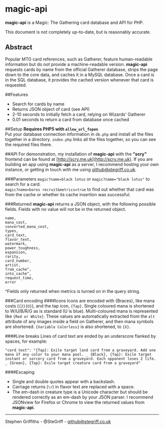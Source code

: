 # magic-api
**magic-api** is a Magic: The Gathering card database and API for PHP.

This document is not completely up-to-date, but is reasonably accurate.

## Abstract
Popular MTG card references, such as Gatherer, feature human-readable information but do not provide a machine-readable version. **magic-api** requests cards by name from the official Gatherer database, strips the page down to the core data, and caches it in a MySQL database. Once a card is in the SQL database, it provides the cached version whenever that card is requested.

##Features
* Search for cards by name
* Returns JSON object of card (see API)
* 2-10 seconds to initially fetch a card, relying on Wizards' Gatherer
* 0.01 seconds to return a card from database once cached

##Setup
**Requires PHP5 with `allow_url_fopen`**  
Put your database connection information in `db.php` and install all the files together in a directory. `index.php` links all the files together, so you can see the required files there.

##API
For demonstration, my installation of **magic-api** with the **"scry"** frontend can be found at [http://scry.me.uk](http://scry.me.uk).
If you are building an app using **magic-api** as a server, I recommend hosting your own instance, or getting in touch with me using github@stegriff.co.uk.

###Parameters
`magic?name=black lotus` or `magic?name="black lotus"` to search for a card.  
`magic?name=boros recruit&metrics=true` to find out whether that card was from the cache or whether its cache insertion was successful.

###Returned
**magic-api** returns a JSON object, with the following possible fields. Fields with no value will not be in the returned object.

	name,
	mana_cost,
	converted_mana_cost,
	types,
	card_text,
	flavor_text,
	watermark,
	power_toughness,
	expansion,
	rarity,
	card_number,
	artist,
	from_cache^,
	into_cache^,
	request_time,
	error

^Fields only returned when metrics is turned on in the query string.

###Card encoding
####Icons
Icons are encoded with {Braces}, like mana costs (`{2}{U}`), and the tap icon,
`{Tap}`. Single coloured mana is shortened to W/U/B/R/G as is standard
(U is blue). Multi-coloured mana is represented like `{Red or White}`. These values are automatically extracted from the `alt` attribute of any images inside a field on Gatherer, and then mana symbols are shortened. `{Variable Colorless}` is also  shortened, to `{X}`.

####Line breaks
Lines of card text are ended by an underscore flanked by spaces, for example:

	"card_text": "{Tap}: Exile target land card from a graveyard. Add one mana of any color to your mana pool. _ {Black}, {Tap}: Exile target instant or sorcery card from a graveyard. Each opponent loses 2 life. _ {Green}, {Tap}: Exile target creature card from a graveyard"
####Escaping
* Single and double quotes appear with a backslash.
* Carriage returns (`\r`) in flavor text are replaced with a space.
* The em-dash in creature type is a Unicode character but should be rendered correctly as an em-dash by your JSON parser. I recommend JSONview for Firefox or Chrome to view the returned values from **magic-api**.

-----
Stephen Griffiths - @SteGriff - github@stegriff.co.uk